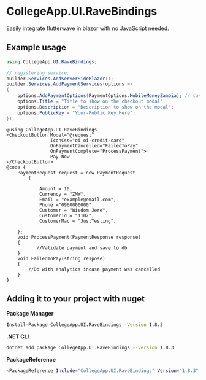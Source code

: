 # CollegeApp.UI.RaveBindings

Easily integrate flutterwave in blazor with no JavaScript needed.
## Example usage
```csharp
using CollegeApp.UI.RaveBindings;

// registering service;
builder.Services.AddServerSideBlazor();
builder.Services.AddPaymentServices(options =>
{
    options.AddPaymentOptions(PaymentOptions.MobileMoneyZambia); // can add multiple payment methods
    options.Title = "Title to show on the checkout modal";
    options.Description = "Description to show on the modal";
    options.PublicKey = "Your-Public Key Here";
});

```
```razor
@using CollegeApp.UI.RaveBindings
<CheckoutButton Model="@request" 
				IconCss="oi oi-credit-card" 
				OnPaymentCancelled="FailedToPay" 
				OnPaymentComplete="ProcessPayment">
				Pay Now
</CheckoutButton>
@code {
    PaymentRequest request = new PaymentRequest
        {

            Amount = 10,
            Currency = "ZMW",
            Email = "example@email.com",
            Phone ="0960000000",
            Customer = "Wisdom Jere",
            CustomerId = "1102",
            CustomerMac = "JustTesting",

    };
    void ProcessPayment(PaymentResponse response)
    {
           //Validate payment and save to db
    }
    void FailedToPay(string respose)
    {
        //Do with analytics incase payment was cancelled
    }
}
```
## Adding it to your project with nuget

**Package Manager**

```sh
Install-Package CollegeApp.UI.RaveBindings -Version 1.8.3 
```

**.NET CLI**

```sh
dotnet add package CollegeApp.UI.RaveBindings --version 1.8.3
```
**PackageReference**

```sh
<PackageReference Include="CollegeApp.UI.RaveBindings" Version="1.8.3" />
```
